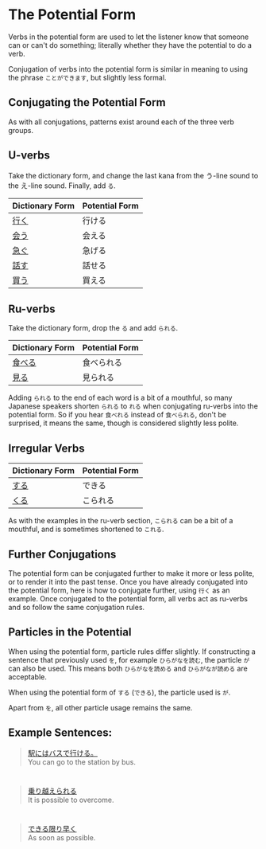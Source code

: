 # The Potential Form

Verbs in the potential form are used to let the listener know that someone can or can't do something; literally whether they have the potential to do a verb. 

Conjugation of verbs into the potential form is similar in meaning to using the phrase `ことができます`, but slightly less formal. 

## Conjugating the Potential Form
As with all conjugations, patterns exist around each of the three verb groups.

## U-verbs
Take the dictionary form, and change the last kana from the う-line sound to the え-line sound. Finally, add `る`.  

|Dictionary Form|Potential Form| 
|:--|:--|
|[行く](1578850)|行ける|
|[会う]()|会える|
|[急ぐ]()|急げる|
|[話す]()|話せる|
|[買う]()|買える|

## Ru-verbs
Take the dictionary form, drop the `る` and add `られる`.  

|Dictionary Form|Potential Form| 
|:--|:--|
|[食べる]()|食べられる|
|[見る]()|見られる|

Adding `られる` to the end of each word is a bit of a mouthful, so many Japanese speakers shorten `られる` to `れる` when conjugating ru-verbs into the potential form. So if you hear `食べれる` instead of `食べられる`, don't be surprised, it means the same, though is considered slightly less polite.

## Irregular Verbs

|Dictionary Form|Potential Form| 
|:--|:--|
|[する](1157170)|できる|
|[くる](1547720)|こられる|

As with the examples in the ru-verb section, `こられる` can be a bit of a mouthful, and is sometimes shortened to `これる`.

## Further Conjugations
The potential form can be conjugated further to make it more or less polite, or to render it into the past tense. Once you have already conjugated into the potential form, here is how to conjugate further, using `行く` as an example. Once conjugated to the potential form, all verbs act as ru-verbs and so follow the same conjugation rules.

## Particles in the Potential
When using the potential form, particle rules differ slightly. If constructing a sentence that previously used `を`, for example `ひらがなを読む`, the particle `が` can also be used. This means both `ひらがなを読める` and `ひらがなが読める` are acceptable. 

When using the potential form of `する` (`できる`), the particle used is `が`.

Apart from `を`, all other particle usage remains the same. 

## Example Sentences:
> [駅にはバスで行ける。]()  
> You can go to the station by bus.

#

> [乗り越えられる]()  
It is possible to overcome.

#

> [できる限り早く]()   
> As soon as possible.


